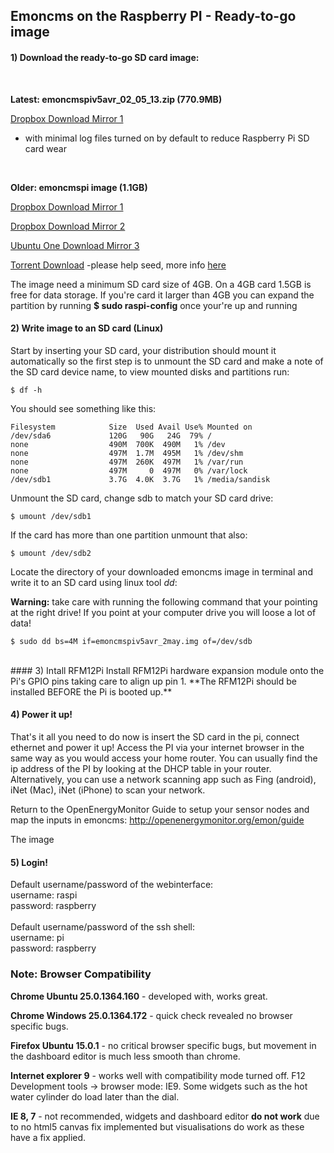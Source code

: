 ## Emoncms on the Raspberry PI - Ready-to-go image

#### 1) Download the ready-to-go SD card image:
<br>

**Latest: emoncmspiv5avr_02_05_13.zip (770.9MB)**

[Dropbox Download Mirror 1](https://www.dropbox.com/s/koqvr4yp8spl59d/emoncmspiv5avr_02_05_13.zip)
* with minimal log files turned on by default to reduce Raspberry Pi SD card wear

<br>


**Older: emoncmspi image (1.1GB)**

[Dropbox Download Mirror 1](https://www.dropbox.com/s/mz3klx0a2caelzo/emoncmspiv5avr_19-05-13.img.zip)

[Dropbox Download Mirror 2](https://www.dropbox.com/s/6x095kmgkead78u/emoncmspiv5avr_19-05-13.img.zip)

[Ubuntu One Download Mirror 3](http://t.co/xwVRlrC5Vj)

[Torrent Download](http://torcache.net/torrent/AED670234438B2DDB7FC4842F429041F31696693.torrent) -please help seed, more info [here](http://openenergymonitor.org/emon/node/2278)





The image need a minimum SD card size of 4GB. On a 4GB card 1.5GB is free for data storage. If you're card it larger than 4GB you can expand the partition by running **$ sudo raspi-config** once your're up and running


#### 2) Write image to an SD card (Linux)

Start by inserting your SD card, your distribution should mount it automatically so the first step is to unmount the SD card and make a note of the SD card device name, to view mounted disks and partitions run:

    $ df -h

You should see something like this:

    Filesystem            Size  Used Avail Use% Mounted on
    /dev/sda6             120G   90G   24G  79% /
    none                  490M  700K  490M   1% /dev
    none                  497M  1.7M  495M   1% /dev/shm
    none                  497M  260K  497M   1% /var/run
    none                  497M     0  497M   0% /var/lock
    /dev/sdb1             3.7G  4.0K  3.7G   1% /media/sandisk

Unmount the SD card, change sdb to match your SD card drive:

    $ umount /dev/sdb1 

If the card has more than one partition unmount that also: 

    $ umount /dev/sdb2

Locate the directory of your downloaded emoncms image in terminal and write it to an SD card using linux tool *dd*:

<div class='alert alert-error'><i class='icon-fire'></i> <b>Warning:</b> take care with running the following command that your pointing at the right drive! If you point at your computer drive you will loose a lot of data!</div>

    $ sudo dd bs=4M if=emoncmspiv5avr_2may.img of=/dev/sdb  


<br>
#### 3) Intall RFM12Pi
Install RFM12Pi hardware expansion module onto the Pi's GPIO pins taking care to align up pin 1. **The RFM12Pi should be installed BEFORE the Pi is booted up.**

#### 4) Power it up!

That's it all you need to do now is insert the SD card in the pi, connect ethernet and power it up! Access the PI via your internet browser in the same way as you would access your home router. You can usually find the ip address of the PI by looking at the DHCP table in your router. Alternatively, you can use a network scanning app such as Fing (android), iNet (Mac), iNet (iPhone) to scan your network.
    
Return to the OpenEnergyMonitor Guide to setup your sensor nodes and map the inputs in emoncms: http://openenergymonitor.org/emon/guide

The image 

#### 5) Login!
Default username/password of the webinterface:<br>
username: raspi<br>
password: raspberry
<br>
<br>
Default username/password of the ssh shell:<br>
username: pi<br>
password: raspberry<br>

<div class='alert alert-info'>

<h3>Note: Browser Compatibility</h3>

<p><b>Chrome Ubuntu 25.0.1364.160</b> - developed with, works great.</p>

<p><b>Chrome Windows 25.0.1364.172</b> - quick check revealed no browser specific bugs.</p>

<p><b>Firefox Ubuntu 15.0.1</b> - no critical browser specific bugs, but movement in the dashboard editor is much less smooth than chrome.</p>

<p><b>Internet explorer 9</b> - works well with compatibility mode turned off. F12 Development tools -> browser mode: IE9. Some widgets such as the hot water cylinder do load later than the dial.</p>

<p><b>IE 8, 7</b> - not recommended, widgets and dashboard editor <b>do not work</b> due to no html5 canvas fix implemented but visualisations do work as these have a fix applied.</p>

</div>
